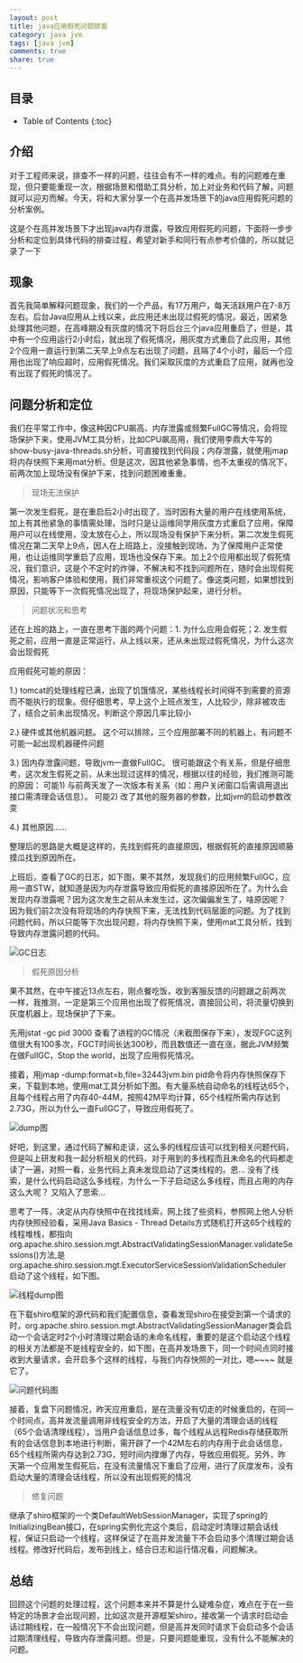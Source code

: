 ```yaml
---
layout: post
title: java应用假死问题排查
category: java jvm
tags: [java jvm]
comments: true
share: true
---
```

## 目录 ##

* Table of Contents
{:toc}

## 介绍 ##
对于工程师来说，排查不一样的问题，往往会有不一样的难点。有的问题难在重现，但只要能重现一次，根据场景和借助工具分析，加上对业务和代码了解，问题就可以迎刃而解。今天，将和大家分享一个在高并发场景下的java应用假死问题的分析案例。

这是个在高并发场景下才出现java内存泄露，导致应用假死的问题，下面将一步步分析和定位到具体代码的排查过程，希望对新手和同行有点参考价值的，所以就记录了一下

## 现象 ##

首先我简单解释问题现象，我们的一个产品，有17万用户，每天活跃用户在7-8万左右。后台Java应用从上线以来，此应用还未出现过假死的情况，最近，因紧急处理其他问题，在高峰期没有灰度的情况下将后台三个java应用重启了，但是，其中有一个应用运行2小时后，就出现了假死情况，用灰度方式重启了此应用，其他2个应用一直运行到第二天早上9点左右出现了问题，且隔了4个小时，最后一个应用也出现了响应超时，应用假死情况。我们采取灰度的方式重启了应用，就再也没有出现了假死的情况了。

## 问题分析和定位 ##

我们在平常工作中，像这种因CPU飙高、内存泄露或频繁FullGC等情况，会将现场保护下来，使用JVM工具分析，比如CPU飙高用，我们使用李鼎大牛写的show-busy-java-threads.sh分析，可直接找到代码段；内存泄露，就使用jmap将内存快照下来用mat分析。但是这次，因其他紧急事情，也不太重视的情况下，前两次加上现场没有保护下来，找到问题困难重重。

> 现场无法保护

第一次发生假死，是在重启后2小时出现了，当时因有大量的用户在线使用系统，加上有其他紧急的事情需处理，当时只是让运维同学用灰度方式重启了应用，保障用户可以在线使用，没太放在心上，所以现场没有保护下来分析。第二次发生假死情况在第二天早上9点，因人在上班路上，没接触到现场，为了保障用户正常使用，也让运维同学重启了应用，现场也没保存下来。加上2个应用都出现了假死情况，我们意识，这是个不定时的炸弹，不解决和不找到问题所在，随时会出现假死情况，影响客户体验和使用，我们非常重视这个问题了。像这类问题，如果想找到原因，只能等下一次假死情况出现了，将现场保护起来，进行分析。

> 问题状况和思考

还在上班的路上，一直在思考下面的两个问题：1. 为什么应用会假死；2. 发生假死之前，应用一直是正常运行，从上线以来，还从未出现过假死情况，为什么这次会出现假死

应用假死可能的原因：

 1.) tomcat的处理线程已满，出现了饥饿情况，某些线程长时间得不到需要的资源而不能执行的现象。但仔细思考，早上这个上班点发生，人比较少，除非被攻击了，结合之前未出现情况，判断这个原因几率比较小
 
 2.) 硬件或其他机器问题。 这个可以排除，三个应用部署不同的机器上，有问题不可能一起出现机器硬件问题
 
 3.) 因内存泄露问题，导致jvm一直做FullGC。 很可能跟这个有关系，但是仔细思考，这次发生假死之前，从未出现过这样的情况，根据以往的经验，我们推测可能的原因： 可能1) 与前两天发了一次版本有关系（如：用户关闭窗口后需调用退出接口需清理会话信息）。 可能2) 改了其他的服务器的参数，比如jvm的启动参数改变
 
 4.) 其他原因......
 
整理后的思路是大概是这样的，先找到假死的直接原因，根据假死的直接原因顺藤摸瓜找到原因所在。

上班后，查看了GC的日志，如下图，果不其然，发现我们的应用频繁FullGC，应用一直STW，就知道是因为内存泄露导致应用假死的直接原因所在了。为什么会发现内存泄露呢？因为这次发生之前从未发生过，这次偏偏发生了，啥原因呢？ 因为我们前2次没有将现场的内存快照下来，无法找到代码层面的问题。为了找到问题代码，所以只能等下次出现问题，将内存快照下来，使用mat工具分析，找到导致内存泄露问题的代码。

![GC日志](http://motang.github.io/images/20180531-1.png)

> 假死原因分析

果不其然，在中午接近13点左右，刚点餐吃饭，收到客服反馈的问题跟之前两次一样，我推测，一定是第三个应用也出现了假死情况，直接回公司，将流量切换到灰度机器上，现场保护了下来。

先用jstat -gc pid 3000 查看了进程的GC情况（未截图保存下来），发现FGC这列值很大有100多次，FGCT时间长达300秒，而且数值还一直在涨，据此JVM频繁在做FullGC，Stop the world，出现了应用假死情况。

接着，用jmap -dump:format=b,file=32443jvm.bin pid命令将内存快照保存下来，下载到本地，使用mat工具分析如下图。有大量系统自动命名的线程达65个，且每个线程占用了内存40-44M，按照42M平均计算，65个线程所需内存达到2.73G，所以为什么一直FullGC了，导致应用假死了。 

![dump图](http://motang.github.io/images/20180531-2.jpg)

好吧，到这里，通过代码了解和走读，这么多的线程应该可以找到相关问题代码，但是叫上研发和我一起分析相关的代码，对于用到的多线程而且未命名的代码都走读了一遍，对照一看，业务代码上真未发现启动了这类线程的。恩... 没有了线索，是什么代码启动这么多线程，为什么一下子启动这么多线程，而且占用的内存这么大呢？ 又陷入了思索... 

思考了一阵，决定从内存快照中在找找线索，网上找了些资料，参照网上他人分析内存快照经验看，采用Java Basics - Thread Details方式随机打开这65个线程的线程堆栈，都指向org.apache.shiro.session.mgt.AbstractValidatingSessionManager.validateSessions()方法,是org.apache.shiro.session.mgt.ExecutorServiceSessionValidationScheduler启动了这个线程，如下图。

![线程dump图](http://motang.github.io/images/20180531-3.png)

在下载shiro框架的源代码和我们配置信息，查看发现shiro在接受到第一个请求的时，org.apache.shiro.session.mgt.AbstractValidatingSessionManager类会启动一个会话定时2个小时清理过期会话的未命名线程，重要的是这个启动这个线程的相关方法都是不是线程安全的，如下图，在高并发场景下，同一个时间点同时接收到大量请求，会开启多个这样的线程，与我们内存快照的一对比，嗯~~~~ 就是它了。

![问题代码图](http://motang.github.io/images/20180531-4.png)

接着，复盘下问题情况，昨天应用重启，是在流量没有切走的时候重启的，在同一个时间点，高并发流量调用非线程安全的方法，开启了大量的清理会话的线程（65个会话清理线程），当用户会话信息过多，每个线程从远程Redis存储获取所有的会话信息到本地进行判断，需开辟了一个42M左右的内存用于此会话信息，65个线程所需内存达到2.73G，短时间内撑爆了内存，导致应用假死。另外，昨天第一个应用发生假死后，在没有流量情况下重启了应用，进行了灰度发布，没有启动大量的清理会话线程，所以没有出现假死的情况

> 修复问题

继承了shiro框架的一个类DefaultWebSessionManager，实现了spring的InitializingBean接口，在spring实例化完这个类后，启动定时清理过期会话线程，保证只启动一个线程，这样保证了在高并发流量下不会启动多个清理过期会话线程。修改好代码后，发布到线上，结合日志和运行情况看，问题解决。

## 总结 ##

回顾这个问题的处理过程，这个问题本来并不算是什么疑难杂症，难点在于在一些特定的场景才会出现问题，比如这次是开源框架shiro，接收第一个请求时启动会话过期线程，在一般情况下不会出现问题，但是高并发同时请求下会启动多个会话过期清理线程，导致内存泄露问题。但是，只要问题能重现，没有什么不能解决的问题。

